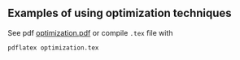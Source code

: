 ## Examples of using optimization techniques

See pdf [optimization.pdf](optimization.pdf) or compile `.tex` file with

```
pdflatex optimization.tex
```